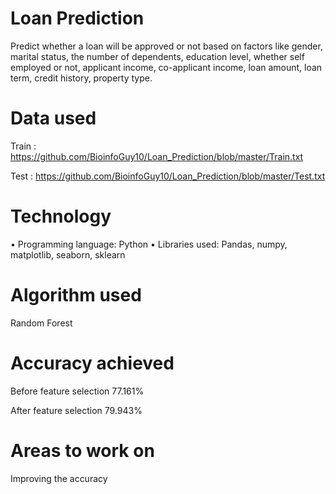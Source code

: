 # Loan Prediction
Predict whether a loan will be approved or not based on factors like gender, marital status, the number of dependents, education level, whether self employed or not, applicant income, co-applicant income, loan amount, loan term, credit history, property type.

# Data used
Train : https://github.com/BioinfoGuy10/Loan_Prediction/blob/master/Train.txt

Test : https://github.com/BioinfoGuy10/Loan_Prediction/blob/master/Test.txt

# Technology
•	Programming language: Python
•	Libraries used: Pandas, numpy, matplotlib, seaborn, sklearn

# Algorithm used
Random Forest

# Accuracy achieved
Before feature selection
77.161%

After feature selection
79.943%

# Areas to work on
Improving the accuracy
